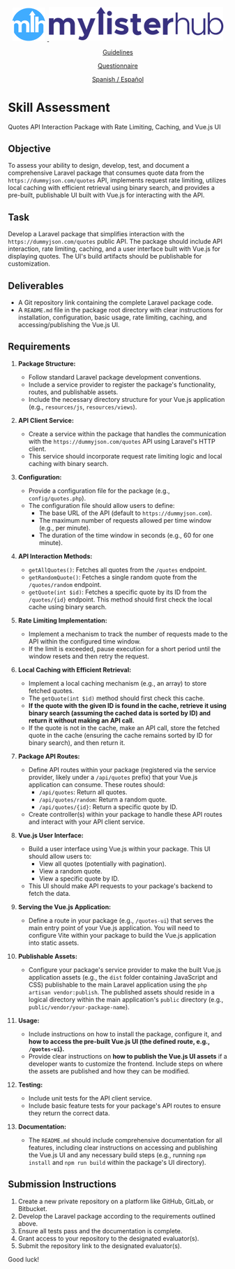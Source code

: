 <p align="center">
    <a href="https://mylisterhub.com" target="_blank">
        <img src="https://raw.githubusercontent.com/FmTod2/skill-assessment/7ff556c2bb35948c7ee4e23667191ed05d8f88f3/assets/logo.svg" width="75" alt="Logo" style="padding-right: 5px;">
        <img src="https://raw.githubusercontent.com/FmTod2/skill-assessment/7ff556c2bb35948c7ee4e23667191ed05d8f88f3/assets/company.svg" width="400" alt="MyListerHub" style="padding-bottom: 2px;">
    </a>
</p>

<p align="center">
    <a href="https://github.com/FmTod/">Guidelines</a>
</p>

<p align="center">
    <a href="https://forms.gle/gSqn6SE3Wa65b3bS7">Questionnaire</a>
</p>

<p align="center">
    <a href="./LEAME.md">Spanish / Español</a>
</p>

# Skill Assessment

Quotes API Interaction Package with Rate Limiting, Caching, and Vue.js UI

## Objective

To assess your ability to design, develop, test, and document a comprehensive Laravel package that consumes quote data from the `https://dummyjson.com/quotes` API, implements request rate limiting, utilizes local caching with efficient retrieval using binary search, and provides a pre-built, publishable UI built with Vue.js for interacting with the API.

## Task

Develop a Laravel package that simplifies interaction with the `https://dummyjson.com/quotes` public API. The package should include API interaction, rate limiting, caching, and a user interface built with Vue.js for displaying quotes. The UI's build artifacts should be publishable for customization.

## Deliverables

* A Git repository link containing the complete Laravel package code.
* A `README.md` file in the package root directory with clear instructions for installation, configuration, basic usage, rate limiting, caching, and accessing/publishing the Vue.js UI.

## Requirements

1. **Package Structure:**
    * Follow standard Laravel package development conventions.
    * Include a service provider to register the package's functionality, routes, and publishable assets.
    * Include the necessary directory structure for your Vue.js application (e.g., `resources/js`, `resources/views`).

2. **API Client Service:**
    * Create a service within the package that handles the communication with the `https://dummyjson.com/quotes` API using Laravel's HTTP client.
    * This service should incorporate request rate limiting logic and local caching with binary search.

3. **Configuration:**
    * Provide a configuration file for the package (e.g., `config/quotes.php`).
    * The configuration file should allow users to define:
        * The base URL of the API (default to `https://dummyjson.com`).
        * The maximum number of requests allowed per time window (e.g., per minute).
        * The duration of the time window in seconds (e.g., 60 for one minute).

4. **API Interaction Methods:**
    * `getAllQuotes()`: Fetches all quotes from the `/quotes` endpoint.
    * `getRandomQuote()`: Fetches a single random quote from the `/quotes/random` endpoint.
    * `getQuote(int $id)`: Fetches a specific quote by its ID from the `/quotes/{id}` endpoint. This method should first check the local cache using binary search.

5. **Rate Limiting Implementation:**
    * Implement a mechanism to track the number of requests made to the API within the configured time window.
    * If the limit is exceeded, pause execution for a short period until the window resets and then retry the request.

6. **Local Caching with Efficient Retrieval:**
    * Implement a local caching mechanism (e.g., an array) to store fetched quotes.
    * The `getQuote(int $id)` method should first check this cache.
    * **If the quote with the given ID is found in the cache, retrieve it using binary search (assuming the cached data is sorted by ID) and return it without making an API call.**
    * If the quote is not in the cache, make an API call, store the fetched quote in the cache (ensuring the cache remains sorted by ID for binary search), and then return it.

7. **Package API Routes:**
    * Define API routes within your package (registered via the service provider, likely under a `/api/quotes` prefix) that your Vue.js application can consume. These routes should:
        * `/api/quotes`: Return all quotes.
        * `/api/quotes/random`: Return a random quote.
        * `/api/quotes/{id}`: Return a specific quote by ID.
    * Create controller(s) within your package to handle these API routes and interact with your API client service.

8. **Vue.js User Interface:**
    * Build a user interface using Vue.js within your package. This UI should allow users to:
        * View all quotes (potentially with pagination).
        * View a random quote.
        * View a specific quote by ID.
    * This UI should make API requests to your package's backend to fetch the data.

9. **Serving the Vue.js Application:**
    * Define a route in your package (e.g., `/quotes-ui`) that serves the main entry point of your Vue.js application. You will need to configure Vite within your package to build the Vue.js application into static assets.

10. **Publishable Assets:**
    * Configure your package's service provider to make the built Vue.js application assets (e.g., the `dist` folder containing JavaScript and CSS) publishable to the main Laravel application using the `php artisan vendor:publish`. The published assets should reside in a logical directory within the main application's `public` directory (e.g., `public/vendor/your-package-name`).

11. **Usage:**
    * Include instructions on how to install the package, configure it, and **how to access the pre-built Vue.js UI (the defined route, e.g., `/quotes-ui`).**
    * Provide clear instructions on **how to publish the Vue.js UI assets** if a developer wants to customize the frontend. Include steps on where the assets are published and how they can be modified.

12. **Testing:**
    * Include unit tests for the API client service.
    * Include basic feature tests for your package's API routes to ensure they return the correct data.

13. **Documentation:**
    * The `README.md` should include comprehensive documentation for all features, including clear instructions on accessing and publishing the Vue.js UI and any necessary build steps (e.g., running `npm install` and `npm run build` within the package's UI directory).

## Submission Instructions

1. Create a new private repository on a platform like GitHub, GitLab, or Bitbucket.
2. Develop the Laravel package according to the requirements outlined above.
3. Ensure all tests pass and the documentation is complete.
4. Grant access to your repository to the designated evaluator(s).
5. Submit the repository link to the designated evaluator(s).

Good luck!
